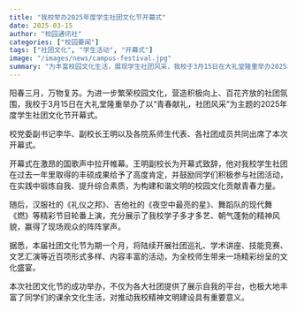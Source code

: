 ```yaml
---
title: "我校举办2025年度学生社团文化节开幕式"
date: 2025-03-15
author: "校园通讯社"
categories: ["校园要闻"]
tags: ["社团文化", "学生活动", "开幕式"]
image: "/images/news/campus-festival.jpg"
summary: "为丰富校园文化生活，展现学生社团风采，我校于3月15日在大礼堂隆重举办2025年度学生社团文化节开幕式。校领导及各院系师生代表参加了本次活动。"
---
```


阳春三月，万物复苏。为进一步繁荣校园文化，营造积极向上、百花齐放的社团氛围，我校于3月15日在大礼堂隆重举办了以“青春献礼，社团风采”为主题的2025年度学生社团文化节开幕式。

校党委副书记李华、副校长王明以及各院系师生代表、各社团成员共同出席了本次开幕式。

开幕式在激昂的国歌声中拉开帷幕。王明副校长为开幕式致辞，他对我校学生社团在过去一年里取得的丰硕成果给予了高度肯定，并鼓励同学们积极参与社团活动，在实践中锻炼自我、提升综合素质，为构建和谐文明的校园文化贡献青春力量。

随后，汉服社的《礼仪之邦》、吉他社的《夜空中最亮的星》、舞蹈队的现代舞《燃》等精彩节目轮番上演，充分展示了我校学子多才多艺、朝气蓬勃的精神风貌，赢得了现场观众的阵阵掌声。

据悉，本届社团文化节为期一个月，将陆续开展社团巡礼、学术讲座、技能竞赛、文艺汇演等近百项形式多样、内容丰富的活动，为全校师生带来一场精彩纷呈的文化盛宴。

本次社团文化节的成功举办，不仅为各大社团提供了展示自我的平台，也极大地丰富了同学们的课余文化生活，对推动我校精神文明建设具有重要意义。


